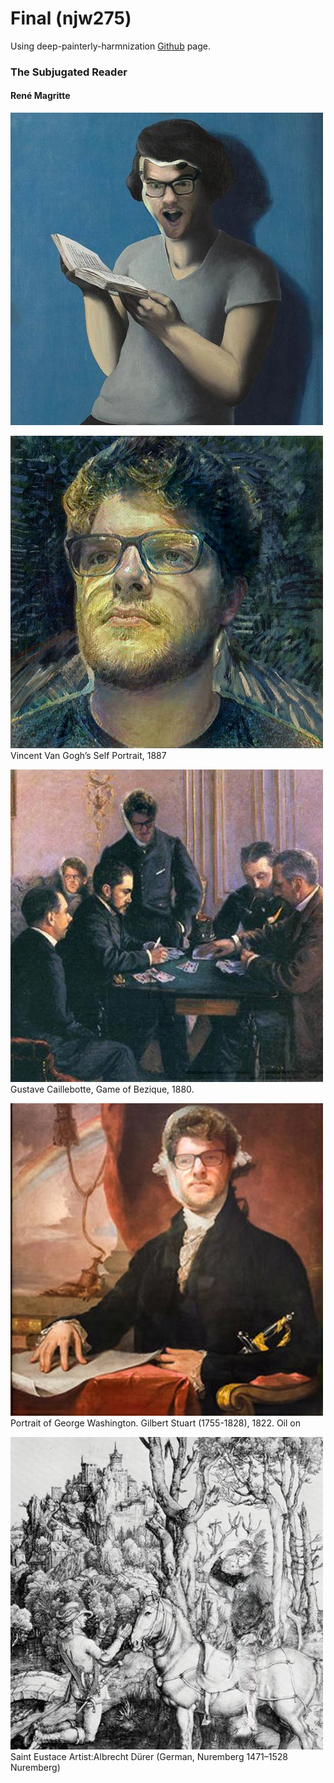 # Final (njw275)

Using deep-painterly-harmnization [Github](https://github.com/luanfujun/deep-painterly-harmonization) page.


### The Subjugated Reader
#### René Magritte
![The Subjugated Reader](https://github.com/artintelclass/final-njw275/blob/master/images/My%20Final%20Outputs/NickBook3.jpg)


![Vincent Van Gogh’s Self Portrait](https://github.com/artintelclass/final-njw275/blob/master/images/My%20Final%20Outputs/NickGogh.jpg)
Vincent Van Gogh’s Self Portrait, 1887

![Game of Bezique](https://github.com/artintelclass/final-njw275/blob/master/images/My%20Final%20Outputs/cards_final_res.jpg)
Gustave Caillebotte, Game of Bezique, 1880.

![Portrait of George Washington](https://github.com/artintelclass/final-njw275/blob/master/images/My%20Final%20Outputs/gw_final_res.jpg)
Portrait of George Washington. Gilbert Stuart (1755-1828), 1822. Oil on

![Saint Eustace](https://github.com/artintelclass/final-njw275/blob/master/images/My%20Final%20Outputs/print_final_res.jpg)
Saint Eustace
Artist:Albrecht Dürer (German, Nuremberg 1471–1528 Nuremberg)
